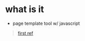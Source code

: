 # what is it
- page template tool w/ javascript
> [first ref](https://www.youtube.com/watch?v=yXEesONd_54&list=PL4cUxeGkcC9jsz4LDYc6kv3ymONOKxwBU&index=7)